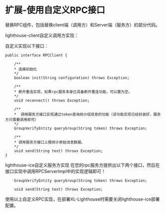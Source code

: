 # 扩展-使用自定义RPC接口

替换RPC组件，包括替换client端（调用方）和Server端（服务方）的部分代码。

lighthouse-client自定义调用方实现：

自定义实现以下接口：
```
public interface RPCClient {
    
    /**
    * 连接初始化
    */
    boolean init(String configuration) throws Exception;

    /**
    * 断开重连实现，如果rpc服务本身已具备断开重连功能，可以置为空。
    */
    void reconnect() throws Exception;

    /**
    *  调用服务方接口实现通过token查询统计组信息的功能（该功能实现已经封装好，服务方只需要调用即可）
    */
    GroupVerifyEntity queryGroup(String token) throws Exception;

    /**
    * 调用服务方接口上报统计原始消息数据。
    */
    void send(String text) throws Exception;
}
```

lighthouse-ice自定义服务方实现
在您的rpc服务方提供出以下两个接口，然后在接口实现中调用RPCServerImpl中的实现逻辑即可！

``` 
    GroupVerifyEntity queryGroup(String token) throws Exception;
    
    void send(String text) throws Exception;
```


使用以上自定义RPC实现，在部署XL-Lighthouse时需要关闭lighthouse-ice部署配置。






